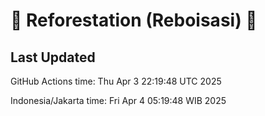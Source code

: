 
# 🌳 Reforestation (Reboisasi) 🌲

## Last Updated

GitHub Actions time: Thu Apr  3 22:19:48 UTC 2025

Indonesia/Jakarta time: Fri Apr  4 05:19:48 WIB 2025
